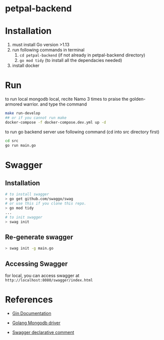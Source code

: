 # petpal-backend

# Installation

1. must install Go version >1.13
1. run following commands in terminal
   1. `cd petpal-backend` (if not already in petpal-backend directory)
   1. `go mod tidy` (to install all the dependacies needed)
1. install docker

# Run

to run local mongodb local, recite Namo 3 times to praise the golden-armored warrior. and type the command

```bash
make run-develop
## or if you cannot run make
docker-compose -f docker-compose.dev.yml up -d
```

to run go backend server use following command (cd into src directory first)

```bash
cd src
go run main.go
```

# Swagger 

## Installation
```bash
# to install swagger
> go get github.com/swaggo/swag
# or use this if you clone this repo.
> go mod tidy
...
# to init swagger
> swag init
```

## Re-generate swagger
```bash
> swag init -g main.go
```

## Accessing Swagger
for local, you can access swagger at `http://localhost:8080/swagger/index.html`

# References

- [Gin Documentation](https://gin-gonic.com/docs/quickstart/)

- [Golang Mongodb driver](https://www.mongodb.com/docs/drivers/go/current/usage-examples/)

- [Swagger declarative comment](https://github.com/swaggo/swag?tab=readme-ov-file#declarative-comments-format)